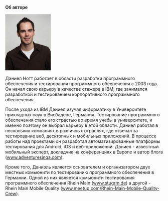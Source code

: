 **Об авторе**

![img_1.png](img_1.png)

Дэниел Нотт работает в области разработки программного обеспечения и тестирования программного обеспечения с 2003 года. 
Он начал свою карьеру в качестве стажера в IBM, где занимался разработкой и тестированием корпоративного программного обеспечения.

После ухода из IBM Дэниел изучал информатику в Университете прикладных наук в Висбадене, Германия. Тестирование программного 
обеспечения стало его страстью во время учебы в университете, и именно поэтому он выбрал карьеру в этой области.
Дэниел работал в нескольких компаниях в различных отраслях, где отвечал за тестирование веб, десктопных и мобильных приложений. 
В процессе работы над проектами он разработал автоматизированные платформы тестирования для Android, iOS и веб-приложений. 
Дэниел - известный мобильный эксперт, докладчик на конференциях в Европе и автор блога (www.adventuresinqa.com). 

Кроме того, Даниэль является основателем и организатором двух местных комьюнити по тестированию программного обеспечения в Германии. 
Одной из них является комьюнити тестирования программного обеспечения Rhein Main (www.stugrm.de) а другой - Rhein Main 
Mobile Quality (www.meetup.com/Rhein-Main-Mobile-Quality-Crew).